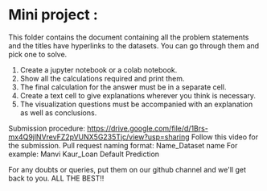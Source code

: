 # Mini project : 
This folder contains the document containing all the problem statements and the titles have hyperlinks to the datasets.
You can go through them and pick one to solve.
1) Create a jupyter notebook or a colab notebook.
2) Show all the calculations required and print them.
3) The final calculation for the answer must be in a separate cell.
4) Create a text cell to give explanations wherever you think is necessary.
5) The visualization questions must be accompanied with an explanation as well as conclusions.

Submission procedure:
https://drive.google.com/file/d/1Brs-mx4Q9jlNVrevFZ2pVUNX5G235Tjc/view?usp=sharing
Follow this video for the submission.
Pull request naming format:
  Name_Dataset name
  For example: Manvi Kaur_Loan Default Prediction
  
For any doubts or queries, put them on our github channel and we'll get back to you.
ALL THE BEST!!
